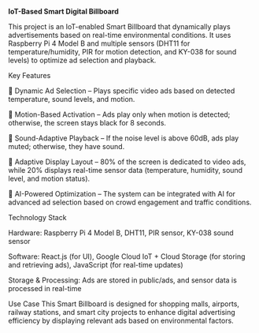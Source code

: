 ****IoT-Based Smart Digital Billboard****

This project is an IoT-enabled Smart Billboard that dynamically plays advertisements based on real-time environmental conditions. It uses Raspberry Pi 4 Model B and multiple sensors (DHT11 for temperature/humidity, PIR for motion detection, and KY-038 for sound levels) to optimize ad selection and playback.

Key Features

🔹 Dynamic Ad Selection – Plays specific video ads based on detected temperature, sound levels, and motion.

🔹 Motion-Based Activation – Ads play only when motion is detected; otherwise, the screen stays black for 8 seconds.

🔹 Sound-Adaptive Playback – If the noise level is above 60dB, ads play muted; otherwise, they have sound.

🔹 Adaptive Display Layout – 80% of the screen is dedicated to video ads, while 20% displays real-time sensor data (temperature, humidity, sound level, and motion status).

🔹 AI-Powered Optimization – The system can be integrated with AI for advanced ad selection based on crowd engagement and traffic conditions.



Technology Stack

Hardware: Raspberry Pi 4 Model B, DHT11, PIR sensor, KY-038 sound sensor

Software: React.js (for UI), Google Cloud IoT + Cloud Storage (for storing and retrieving ads), JavaScript (for real-time updates)

Storage & Processing: Ads are stored in public/ads, and sensor data is processed in real-time



Use Case
This Smart Billboard is designed for shopping malls, airports, railway stations, and smart city projects to enhance digital advertising efficiency by displaying relevant ads based on environmental factors.
